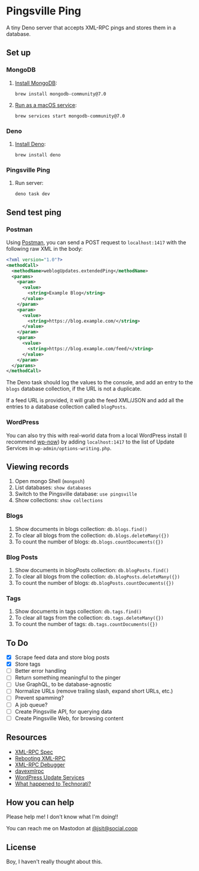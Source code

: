 # Pingsville Ping

A tiny Deno server that accepts XML-RPC pings and stores them in a database.

## Set up

### MongoDB

1. [Install MongoDB](https://www.mongodb.com/docs/manual/installation/):

   ```
   brew install mongodb-community@7.0
   ```

1. [Run as a macOS service](https://www.mongodb.com/docs/v7.0/tutorial/install-mongodb-on-os-x/):

   ```
   brew services start mongodb-community@7.0
   ```

### Deno

1. [Install Deno](https://docs.deno.com/runtime/manual/getting_started/installation):

   ```
   brew install deno
   ```

### Pingsville Ping

1. Run server:

   ```
   deno task dev
   ```

## Send test ping

### Postman

Using [Postman](https://www.postman.com/), you can send a POST request to
`localhost:1417` with the following raw XML in the body:

```xml
<?xml version="1.0"?>
<methodCall>
  <methodName>weblogUpdates.extendedPing</methodName>
  <params>
    <param>
      <value>
        <string>Example Blog</string>
      </value>
    </param>
    <param>
      <value>
        <string>https://blog.example.com/</string>
      </value>
    </param>
    <param>
      <value>
        <string>https://blog.example.com/feed/</string>
      </value>
    </param>
  </params>
</methodCall>
```

The Deno task should log the values to the console, and add an entry to the
`blogs` database collection, if the URL is not a duplicate.

If a feed URL is provided, it will grab the feed XML/JSON and add all the
entries to a database collection called `blogPosts`.

### WordPress

You can also try this with real-world data from a local WordPress install (I
recommend [wp-now](https://www.npmjs.com/package/@wp-now/wp-now)) by adding
`localhost:1417` to the list of Update Services in
`wp-admin/options-writing.php`.

## Viewing records

1. Open mongo Shell (`mongosh`)
1. List databases: `show databases`
1. Switch to the Pingsville database: `use pingsville`
1. Show collections: `show collections`

### Blogs
1. Show documents in blogs collection: `db.blogs.find()`
1. To clear all blogs from the collection: `db.blogs.deleteMany({})`
1. To count the number of blogs: `db.blogs.countDocuments({})`

### Blog Posts
1. Show documents in blogPosts collection: `db.blogPosts.find()`
1. To clear all blogs from the collection: `db.blogPosts.deleteMany({})`
1. To count the number of blogs: `db.blogPosts.countDocuments({})`

### Tags
1. Show documents in tags collection: `db.tags.find()`
1. To clear all tags from the collection: `db.tags.deleteMany({})`
1. To count the number of tags: `db.tags.countDocuments({})`

## To Do

- [x] Scrape feed data and store blog posts
- [x] Store tags
- [ ] Better error handling
- [ ] Return something meaningful to the pinger
- [ ] Use GraphQL, to be database-agnostic
- [ ] Normalize URLs (remove trailing slash, expand short URLs, etc.)
- [ ] Prevent spamming?
- [ ] A job queue?
- [ ] Create Pingsville API, for querying data
- [ ] Create Pingsville Web, for browsing content

## Resources

- [XML-RPC Spec](http://xmlrpc.com/spec.md)
- [Rebooting XML-RPC](http://reboot.xmlrpc.com)
- [XML-RPC Debugger](http://scripting.com/code/xmlrpcdebugger/)
- [davexmlrpc](https://www.npmjs.com/package/davexmlrpc)
- [WordPress Update Services](https://wordpress.org/documentation/article/update-services/)
- [What happened to Technorati?](https://tedium.co/2022/11/04/technorati-blog-search-engine-history/)

## How you can help

Please help me! I don't know what I'm doing!!

You can reach me on Mastodon at [@jsit@social.coop](https://social.coop/@jsit)

## License

Boy, I haven't really thought about this.
